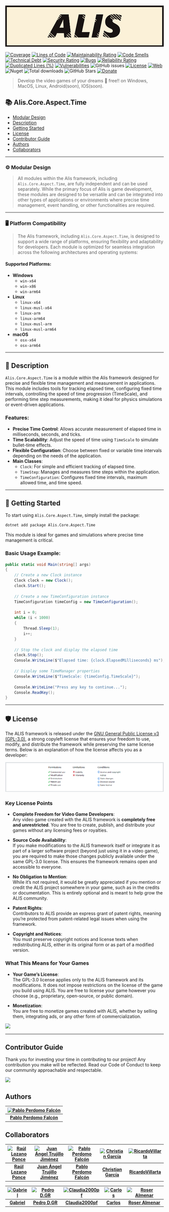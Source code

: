 [![](https://raw.githubusercontent.com/pabllopf/Alis/master/docs/banner/Alis_Banner_970x250.png)](https://pabllopf.github.io/Alis/index.html)

[![Coverage](https://sonarcloud.io/api/project_badges/measure?project=pabllopf_Alis&metric=coverage)](https://sonarcloud.io/summary/new_code?id=pabllopf_Alis)
[![Lines of Code](https://sonarcloud.io/api/project_badges/measure?project=pabllopf_Alis&metric=ncloc)](https://sonarcloud.io/summary/new_code?id=pabllopf_Alis)
[![Maintainability Rating](https://sonarcloud.io/api/project_badges/measure?project=pabllopf_Alis&metric=sqale_rating)](https://sonarcloud.io/summary/new_code?id=pabllopf_Alis)
[![Code Smells](https://sonarcloud.io/api/project_badges/measure?project=pabllopf_Alis&metric=code_smells)](https://sonarcloud.io/summary/new_code?id=pabllopf_Alis)
[![Technical Debt](https://sonarcloud.io/api/project_badges/measure?project=pabllopf_Alis&metric=sqale_index)](https://sonarcloud.io/summary/new_code?id=pabllopf_Alis)
[![Security Rating](https://sonarcloud.io/api/project_badges/measure?project=pabllopf_Alis&metric=security_rating)](https://sonarcloud.io/summary/new_code?id=pabllopf_Alis)
[![Bugs](https://sonarcloud.io/api/project_badges/measure?project=pabllopf_Alis&metric=bugs)](https://sonarcloud.io/summary/new_code?id=pabllopf_Alis)
[![Reliability Rating](https://sonarcloud.io/api/project_badges/measure?project=pabllopf_Alis&metric=reliability_rating)](https://sonarcloud.io/summary/new_code?id=pabllopf_Alis)
[![Duplicated Lines (%)](https://sonarcloud.io/api/project_badges/measure?project=pabllopf_Alis&metric=duplicated_lines_density)](https://sonarcloud.io/summary/new_code?id=pabllopf_Alis)
[![Vulnerabilities](https://sonarcloud.io/api/project_badges/measure?project=pabllopf_Alis&metric=vulnerabilities)](https://sonarcloud.io/summary/new_code?id=pabllopf_Alis)
![GitHub issues](https://img.shields.io/github/issues/pabllopf/alis?label=Open%20Tickets&color=green)
[![License](https://img.shields.io/badge/license-GPL%20v3.0-blue)](https://github.com/pabllopf/Alis/blob/main/LICENSE)
[![Web](https://img.shields.io/website?down_color=red&down_message=failed&up_color=blue&up_message=active&url=https%3A%2F%2Fpabllopf.github.io%2FAlis.Web%2F)](https://pabllopf.github.io/Alis.Web/index.html)
![Nuget](https://img.shields.io/nuget/v/alis?label=latest%20version&color=green)
![Total downloads](https://img.shields.io/badge/downloads-+300k-green)
![GitHub Stars](https://img.shields.io/github/stars/pabllopf/alis?style=social)
[![Donate](https://img.shields.io/badge/Donate-PayPal-green.svg)](https://www.paypal.me/pabllopf)


> Develop the video games of your dreams 💯 free!! on Windows, MacOS, Linux, Android(soon), IOS(soon).

## 📚 Alis.Core.Aspect.Time
- [Modular Design](#-modular-design)
- [Description](#-description)
- [Getting Started](#-getting-started)
- [License](#-license)
- [Contributor Guide](#-contributor-guide)
- [Authors](#-authors)
- [Collaborators](#-collaborators)

---

### ⚙️ Modular Design

> All modules within the Alis framework, including `Alis.Core.Aspect.Time`, are fully independent and can be used separately. While the primary focus of Alis is game development, these modules are designed to be versatile and can be integrated into other types of applications or environments where precise time management, event handling, or other functionalities are required.

---

### 🖥️ Platform Compatibility

> The Alis framework, including `Alis.Core.Aspect.Time`, is designed to support a wide range of platforms, ensuring flexibility and adaptability for developers. Each module is optimized for seamless integration across the following architectures and operating systems:

#### Supported Platforms:

- **Windows**
    - `win-x64`
    - `win-x86`
    - `win-arm64`
- **Linux**
    - `linux-x64`
    - `linux-musl-x64`
    - `linux-arm`
    - `linux-arm64`
    - `linux-musl-arm`
    - `linux-musl-arm64`
- **macOS**
    - `osx-x64`
    - `osx-arm64`
--- 

## 📖 Description

`Alis.Core.Aspect.Time` is a module within the Alis framework designed for precise and flexible time management and measurement in applications. This module includes tools for tracking elapsed time, configuring fixed time intervals, controlling the speed of time progression (TimeScale), and performing time step measurements, making it ideal for physics simulations or event-driven applications.

### Features:
- **Precise Time Control**: Allows accurate measurement of elapsed time in milliseconds, seconds, and ticks.
- **Time Scalability**: Adjust the speed of time using `TimeScale` to simulate bullet-time effects.
- **Flexible Configuration**: Choose between fixed or variable time intervals depending on the needs of the application.
- **Main Classes**:
    - `Clock`: For simple and efficient tracking of elapsed time.
    - `TimeStep`: Manages and measures time steps within the application.
    - `TimeConfiguration`: Configures fixed time intervals, maximum allowed time, and time speed.

---

## 🚀 Getting Started
To start using `Alis.Core.Aspect.Time`, simply install the package:

```bash
dotnet add package Alis.Core.Aspect.Time
```

This module is ideal for games and simulations where precise time management is critical.

### Basic Usage Example:

```csharp
public static void Main(string[] args)
{
    // Create a new Clock instance
    Clock clock = new Clock();
    clock.Start();

    // Create a new TimeConfiguration instance
    TimeConfiguration timeConfig = new TimeConfiguration();

    int i = 0;
    while (i < 1000)
    {
        Thread.Sleep(1);
        i++;
    }

    // Stop the clock and display the elapsed time
    clock.Stop();
    Console.WriteLine($"Elapsed time: {clock.ElapsedMilliseconds} ms");

    // Display some TimeManager properties
    Console.WriteLine($"TimeScale: {timeConfig.TimeScale}");

    Console.WriteLine("Press any key to continue...");
    Console.ReadKey();
}
```

---

## 🛡️ License

The ALIS framework is released under the [GNU General Public License v3 (GPL-3.0)](https://github.com/pabllopf/Alis/blob/master/license.md), a strong copyleft license that ensures your freedom to use, modify, and distribute the framework while preserving the same license terms. Below is an explanation of how the license affects you as a developer:

[![License](https://raw.githubusercontent.com/pabllopf/Alis/master/docs/licence/License.png)](https://github.com/pabllopf/Alis/blob/master/license.md)

### Key License Points

- **Complete Freedom for Video Game Developers**:  
  Any video game created with the ALIS framework is **completely free and unrestricted**. You are free to create, publish, and distribute your games without any licensing fees or royalties.

- **Source Code Availability**:  
  If you make modifications to the ALIS framework itself or integrate it as part of a larger software project (beyond just using it in a video game), you are required to make those changes publicly available under the same GPL-3.0 license. This ensures the framework remains open and accessible to everyone.

- **No Obligation to Mention**:  
  While it’s not required, it would be greatly appreciated if you mention or credit the ALIS project somewhere in your game, such as in the credits or documentation. This is entirely optional and is meant to help grow the ALIS community.

- **Patent Rights**:  
  Contributors to ALIS provide an express grant of patent rights, meaning you’re protected from patent-related legal issues when using the framework.

- **Copyright and Notices**:  
  You must preserve copyright notices and license texts when redistributing ALIS, either in its original form or as part of a modified version.

### What This Means for Your Games

- **Your Game’s License**:  
  The GPL-3.0 license applies only to the ALIS framework and its modifications. It does not impose restrictions on the license of the game you build using ALIS. You are free to license your game however you choose (e.g., proprietary, open-source, or public domain).

- **Monetization**:  
  You are free to monetize games created with ALIS, whether by selling them, integrating ads, or any other form of commercialization.


[![](https://img.shields.io/badge/Read%20More--blue)](https://github.com/pabllopf/Alis/blob/master/license.md)

---
## Contributor Guide

Thank you for investing your time in contributing to our project! Any contribution you make will be reflected.
Read our Code of Conduct to keep our community approachable and respectable.

[![](https://img.shields.io/badge/Read%20More--blue)](https://github.com/pabllopf/Alis/blob/main/code_of_conduct.md)

## Authors

<!-- readme: pabllopf -start -->
| [![Pablo Perdomo Falcón](https://avatars.githubusercontent.com/u/48176121?v=4&s=75)](https://github.com/pabllopf) |
|:--------------------------------------------------------------------------------------------------:|
| **[Pablo Perdomo Falcón](https://github.com/pabllopf)**                                             |
<!-- readme: pabllopf -end -->

## Collaborators

<!-- readme: collaborators -start -->
| [![Raúl Lozano Ponce](https://avatars.githubusercontent.com/u/43152062?v=4)](https://github.com/RaulLozanoPonce)  | [![Juan Ángel Trujillo Jiménez](https://avatars.githubusercontent.com/u/45520663?v=4)](https://github.com/cannt)  | [![Pablo Perdomo Falcón](https://avatars.githubusercontent.com/u/48176121?v=4)](https://github.com/pabllopf)  | [![Christian García](https://avatars.githubusercontent.com/u/55676590?v=4)](https://github.com/Chgv99)  | [![RicardoVillarta](https://avatars.githubusercontent.com/u/62963416?v=4)](https://github.com/RicardoVillarta)  |
|:--------------------------------------------------------------------------------------------------:|:--------------------------------------------------------------------------------------------------:|:--------------------------------------------------------------------------------------------------:|:--------------------------------------------------------------------------------------------------:|:--------------------------------------------------------------------------------------------------:|
| **[Raúl Lozano Ponce](https://github.com/RaulLozanoPonce)**                                        | **[Juan Ángel Trujillo Jiménez](https://github.com/cannt)**                                         | **[Pablo Perdomo Falcón](https://github.com/pabllopf)**                                             | **[Christian García](https://github.com/Chgv99)**                                                  | **[RicardoVillarta](https://github.com/RicardoVillarta)**                                           |

| [![Gabriel](https://avatars.githubusercontent.com/u/75950686?v=4)](https://github.com/GabrielRT01)  | [![Pedro D.GR](https://avatars.githubusercontent.com/u/82670532?v=4)](https://github.com/SPEEDCROW98)  | [![Claudia2000pf](https://avatars.githubusercontent.com/u/82757764?v=4)](https://github.com/Claudia2000pf)  | [![Carlos](https://avatars.githubusercontent.com/u/82760316?v=4)](https://github.com/suarez0965)  | [![Roser Almenar](https://avatars.githubusercontent.com/u/118014440?v=4)](https://github.com/roseralmenar)  |
|:--------------------------------------------------------------------------------------------------:|:--------------------------------------------------------------------------------------------------:|:--------------------------------------------------------------------------------------------------:|:--------------------------------------------------------------------------------------------------:|:--------------------------------------------------------------------------------------------------:|
| **[Gabriel](https://github.com/GabrielRT01)**                                                      | **[Pedro D.GR](https://github.com/SPEEDCROW98)**                                                  | **[Claudia2000pf](https://github.com/Claudia2000pf)**                                              | **[Carlos](https://github.com/suarez0965)**                                                       | **[Roser Almenar](https://github.com/roseralmenar)**                                               |
<!-- readme: collaborators -end -->
